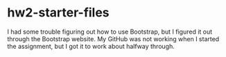 # hw2-starter-files
I had some trouble figuring out how to use Bootstrap, but I figured it out through the Bootstrap website.
My GitHub was not working when I started the assignment, but I got it to work about halfway through.

